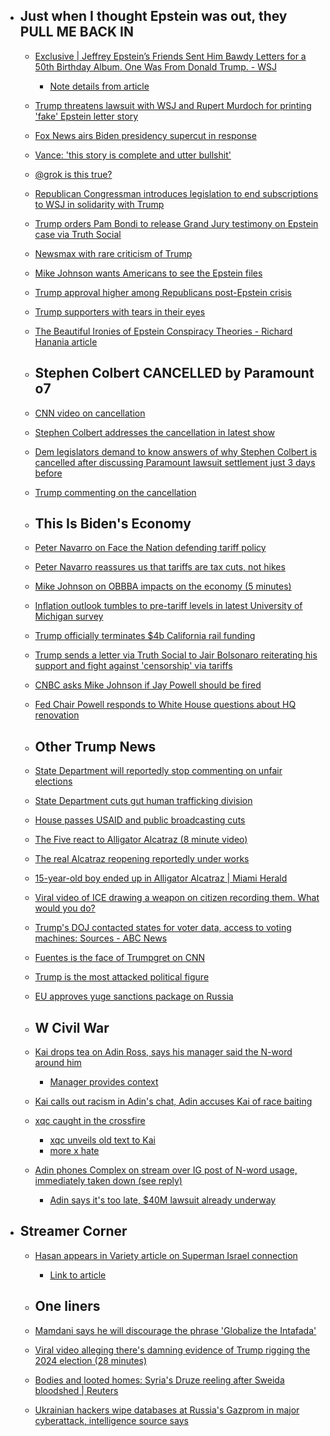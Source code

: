 
  - ## Just when I thought Epstein was out, they PULL ME BACK IN
    - [Exclusive | Jeffrey Epstein’s Friends Sent Him Bawdy Letters for a 50th Birthday Album. One Was From Donald Trump. - WSJ](https://www.wsj.com/politics/trump-jeffrey-epstein-birthday-letter-we-have-certain-things-in-common-f918d796)
      - [Note details from article](https://x.com/TrueAnonPod/status/1945985466047598880)
    - [Trump threatens lawsuit with WSJ and Rupert Murdoch for printing 'fake' Epstein letter story](https://x.com/RapidResponse47/status/1946007571984236634)
    - [Fox News airs Biden presidency supercut in response](https://x.com/Acyn/status/1946019858208231544)
    - [Vance: 'this story is complete and utter bullshit'](https://x.com/JDVance/status/1945995384200806709)
    - [@grok is this true?](https://x.com/Awk20000/status/1946070393737171147)
    - [Republican Congressman introduces legislation to end subscriptions to WSJ in solidarity with Trump](https://x.com/RepFine/status/1946014276860178629)
    - [Trump orders Pam Bondi to release Grand Jury testimony on Epstein case via Truth Social](https://x.com/AGPamBondi/status/1946014427670851643)
    - [Newsmax with rare criticism of Trump](https://x.com/GavinNewsom/status/1945976937463365736)
    - [Mike Johnson wants Americans to see the Epstein files](https://youtu.be/kDzO7_a22_k?si=_qIKu83hNvQPOf1d)
    - [Trump approval higher among Republicans post-Epstein crisis](https://x.com/GuntherEagleman/status/1945844014617686162)
    - [Trump supporters with tears in their eyes](https://x.com/cwebbonline/status/1946049136433709316)
    - [The Beautiful Ironies of Epstein Conspiracy Theories - Richard Hanania article](https://www.richardhanania.com/p/the-beautiful-ironies-of-epstein)
    
    - ## Stephen Colbert CANCELLED by Paramount o7
    - [CNN video on cancellation](https://youtu.be/qoT3dDivWSE?si=Bmx9lJuXYYMiO3lg)
    - [Stephen Colbert addresses the cancellation in latest show](https://x.com/Awk20000/status/1946013320441741618)
    - [Dem legislators demand to know answers of why Stephen Colbert is cancelled after discussing Paramount lawsuit settlement just 3 days before](https://x.com/SenWarren/status/1946003619821580369)
    - [Trump commenting on the cancellation](https://x.com/TrumpDailyPosts/status/1946223050858361065)
    
    - ## This Is Biden's Economy
    - [Peter Navarro on Face the Nation defending tariff policy](https://youtu.be/plJe85EOYVw?si=GHanImk9ZzIiyKW2)
    - [Peter Navarro reassures us that tariffs are tax cuts, not hikes](https://x.com/Acyn/status/1945948816097890758)
    - [Mike Johnson on OBBBA impacts on the economy (5 minutes)](https://youtu.be/1dtxwOMAHdA?si=vkcMF0DnDIaMXi12)
    - [Inflation outlook tumbles to pre-tariff levels in latest University of Michigan survey](https://www.cnbc.com/2025/07/18/inflation-outlook-tumbles-to-pre-tariff-levels-in-latest-university-of-michigan-survey.html)
    - [Trump officially terminates $4b California rail funding](https://www.transportation.gov/briefing-room/trumps-transportation-secretary-sean-p-duffy-pulls-plug-4b-california-high-speed)
    - [Trump sends a letter via Truth Social to Jair Bolsonaro reiterating his support and fight against 'censorship' via tariffs](https://x.com/TrumpDailyPosts/status/1945994976317345895)
    - [CNBC asks Mike Johnson if Jay Powell should be fired](https://x.com/atrupar/status/1946193834477486456)
    - [Fed Chair Powell responds to White House questions about HQ renovation](https://www.cnbc.com/2025/07/17/powell-trump-vought-renovation.html)
    
    - ## Other Trump News
    - [State Department will reportedly stop commenting on unfair elections](https://x.com/PolymarketIntel/status/1945893516804059456)
    - [State Department cuts gut human trafficking division](https://x.com/MotherJones/status/1945882675899719877)
    - [House passes USAID and public broadcasting cuts](https://x.com/cspan/status/1946059462344634581)
    - [The Five react to Alligator Alcatraz (8 minute video)](https://youtu.be/d5H1RxMLOcU?si=SgGESLDHFECsC1Tz)
    - [The real Alcatraz reopening reportedly under works](https://youtu.be/B1rdPYBYBjA?si=OitDmp8UpU3nmftP)
    - [15-year-old boy ended up in Alligator Alcatraz | Miami Herald](https://www.miamiherald.com/news/politics-government/state-politics/article310785240.html)
    - [Viral video of ICE drawing a weapon on citizen recording them. What would you do?](https://x.com/elaifresh/status/1945975450133516495)
    - [Trump's DOJ contacted states for voter data, access to voting machines: Sources - ABC News](https://abcnews.go.com/Politics/trumps-doj-contacted-states-voter-data-access-voting/story?id=123849902)
    - [Fuentes is the face of Trumpgret on CNN](https://x.com/FuentesUpdates/status/1946015605536211368)
    - [Trump is the most attacked political figure](https://x.com/atrupar/status/1946192630078967846)
    - [EU approves yuge sanctions package on Russia](https://x.com/front_ukrainian/status/1946100510399901830)
    
    - ## W Civil War
    - [Kai drops tea on Adin Ross, says his manager said the N-word around him](https://x.com/scubaryan_/status/1946023743857304038)
      - [Manager provides context](https://x.com/Awk20000/status/1946038283336864128)
    - [Kai calls out racism in Adin's chat, Adin accuses Kai of race baiting](https://x.com/Kick_Champ/status/1946041867251958087)
    - [xqc caught in the crossfire](https://x.com/scubaryan_/status/1946029429941051526)
      - [xqc unveils old text to Kai](https://x.com/Awk20000/status/1946028947621466539)
      - [more x hate](https://x.com/Awk20000/status/1946207362408460412)
    - [Adin phones Complex on stream over IG post of N-word usage, immediately taken down (see reply)](https://x.com/scubaryan_/status/1946056417556738420)
      - [Adin says it's too late, $40M lawsuit already underway](https://x.com/scubaryan_/status/1946062427000361230)
  - ## Streamer Corner
    - [Hasan appears in Variety article on Superman Israel connection](https://x.com/Awk20000/status/1946044861326704815)
      - [Link to article](https://variety.com/2025/film/news/superman-israel-palestine-debate-1236462737/)
    
    - ## One liners
    - [Mamdani says he will discourage the phrase 'Globalize the Intafada'](https://x.com/Noahpinion/status/1945891887505899967)
    - [Viral video alleging there's damning evidence of Trump rigging the 2024 election (28 minutes)](https://youtu.be/7kNAbMuSB0c?si=whsJi6qgvzPQyFbS)
    - [Bodies and looted homes: Syria's Druze reeling after Sweida bloodshed | Reuters](https://www.reuters.com/world/middle-east/bodies-looted-homes-syrias-druze-reeling-after-sweida-bloodshed-2025-07-17/)
    - [Ukrainian hackers wipe databases at Russia's Gazprom in major cyberattack, intelligence source says](https://kyivindependent.com/ukrainian-intel-hackers-hit-gazproms-network-infrastructure-sources-say-07-2025/)
#